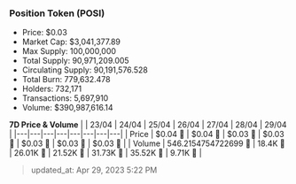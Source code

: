 
  ### Position Token (POSI)
  - Price: $0.03
  - Market Cap: $3,041,377.89
  - Max Supply: 100,000,000
  - Total Supply: 90,971,209.005
  - Circulating Supply: 90,191,576.528
  - Total Burn: 779,632.478
  - Holders: 732,171
  - Transactions: 5,697,910
  - Volume: $390,987,616.14

  **7D Price & Volume**
  | | 23&#x2F;04 | 24&#x2F;04 | 25&#x2F;04 | 26&#x2F;04 | 27&#x2F;04 | 28&#x2F;04 | 29&#x2F;04 |
  |---|---|---|---|---|---|---|---|
  | Price | $0.04 🔻 | $0.04 🔻 | $0.03 🔻 | $0.03 🔻 | $0.03 🔻 | $0.03 🚀 | $0.03 🚀 |
  | Volume | 546.2154754722699 🔻 | 18.4K 🚀 | 26.01K 🚀 | 21.52K 🔻 | 31.73K 🚀 | 35.52K 🚀 | 9.71K 🔻 |

  > updated_at: Apr 29, 2023 5:22 PM
